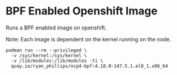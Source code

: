 # BPF Enabled Openshift Image

Runs a BPF enabled image on openshift.

Note: Each image is dependent on the kernel running on the node.

```
podman run --rm --privileged \
  -v /sys/kernel:/sys/kernel \
  -v /lib/modules:/lib/modules -ti \
  quay.io/ryan_phillips/ocp4-bpf:4.18.0-147.5.1.el8_1.x86_64
```
